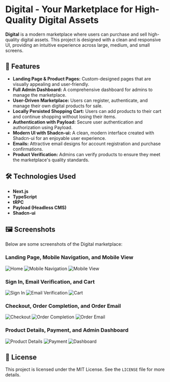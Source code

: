 # Digital - Your Marketplace for High-Quality Digital Assets

**Digital** is a modern marketplace where users can purchase and sell high-quality digital assets. This project is designed with a clean and responsive UI, providing an intuitive experience across large, medium, and small screens.

## 🚀 Features

- **Landing Page & Product Pages:** Custom-designed pages that are visually appealing and user-friendly.
- **Full Admin Dashboard:** A comprehensive dashboard for admins to manage the marketplace.
- **User-Driven Marketplace:** Users can register, authenticate, and manage their own digital products for sale.
- **Locally Persisted Shopping Cart:** Users can add products to their cart and continue shopping without losing their items.
- **Authentication with Payload:** Secure user authentication and authorization using Payload.
- **Modern UI with Shadcn-ui:** A clean, modern interface created with Shadcn-ui for an enjoyable user experience.
- **Emails:** Attractive email designs for account registration and purchase confirmations.
- **Product Verification:** Admins can verify products to ensure they meet the marketplace's quality standards.

## 🛠️ Technologies Used

- **Next.js**
- **TypeScript**
- **tRPC**
- **Payload (Headless CMS)**
- **Shadcn-ui**

## 🖼️ Screenshots

Below are some screenshots of the Digital marketplace:

### Landing Page, Mobile Navigation, and Mobile View

![Home](overview/home.png)
![Mobile Navigation](overview/mobilenav.png)
![Mobile View](overview/mobileview.png)

### Sign In, Email Verification, and Cart

![Sign In](overview/signin.png)
![Email Verification](overview/emailverification.png)
![Cart](overview/cart.png)

### Checkout, Order Completion, and Order Email

![Checkout](overview/checkout.png)
![Order Completion](overview/order_completion.png)
![Order Email](overview/order_email.png)

### Product Details, Payment, and Admin Dashboard

![Product Details](overview/product_details.png)
![Payment](overview/payment.png)
![Dashboard](overview/dashboard.png)

## 📝 License

This project is licensed under the MIT License. See the `LICENSE` file for more details.
